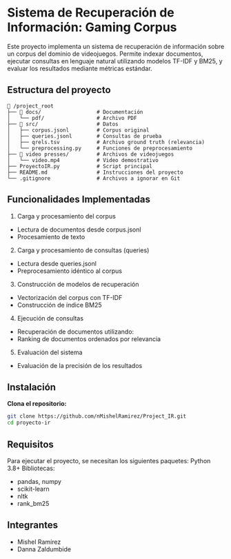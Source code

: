 # Sistema de Recuperación de Información: Gaming Corpus

Este proyecto implementa un sistema de recuperación de información sobre un corpus del dominio de videojuegos. Permite indexar documentos, ejecutar consultas en lenguaje natural utilizando modelos TF-IDF y BM25, y evaluar los resultados mediante métricas estándar.

## Estructura del proyecto

```
📁 /project_root
├── 📁 docs/                  # Documentación
│   └── pdf/                 # Archivo PDF
├── 📁 src/                   # Datos
│   ├── corpus.jsonl         # Corpus original
│   ├── queries.jsonl        # Consultas de prueba
│   ├── qrels.tsv            # Archivo ground truth (relevancia)
│   └── preprocessing.py     # Funciones de preprocesamiento
├── 📁 video presses/         # Archivos de videojuegos
│   └── video.mp4            # Video demostrativo
├── ProyectoIR.py            # Script principal
├── README.md                # Instrucciones del proyecto
└── .gitignore               # Archivos a ignorar en Git
```

## Funcionalidades Implementadas
1. Carga y procesamiento del corpus
- Lectura de documentos desde corpus.jsonl
- Procesamiento de texto

2. Carga y procesamiento de consultas (queries)
- Lectura desde queries.jsonl
- Preprocesamiento idéntico al corpus

3. Construcción de modelos de recuperación
- Vectorización del corpus con TF-IDF
- Construcción de índice BM25 

4. Ejecución de consultas
- Recuperación de documentos utilizando:
- Ranking de documentos ordenados por relevancia

5. Evaluación del sistema
- Evaluación de la precisión de los resultados

## Instalación

**Clona el repositorio:**
```bash
git clone https://github.com/nMishelRamirez/Project_IR.git
cd proyecto-ir
```

## Requisitos
Para ejecutar el proyecto, se necesitan los siguientes paquetes:
Python 3.8+
Bibliotecas:
- pandas, numpy
- scikit-learn
- nltk
- rank_bm25


## Integrantes
- Mishel Ramírez
- Danna Zaldumbide 